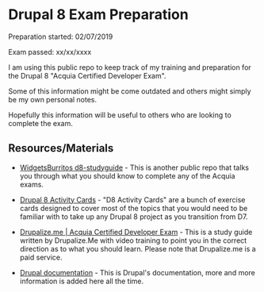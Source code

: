 # Drupal 8 Exam Preparation

Preparation started: 02/07/2019

Exam passed: xx/xx/xxxx

I am using this public repo to keep track of my training and preparation for the Drupal 8 "Acquia Certified Developer Exam".

Some of this information might be come outdated and others might simply be my own personal notes.

Hopefully this information will be useful to others who are looking to complete the exam.

## Resources/Materials

- [WidgetsBurritos d8-studyguide](https://github.com/WidgetsBurritos/d8-studyguide) - This is another public repo that talks you through what you should know to complete any of the Acquia exams.

- [Drupal 8 Activity Cards](https://www.d8cards.com/) - "D8 Activity Cards" are a bunch of exercise cards designed to cover most of the topics that you would need to be familiar with to take up any Drupal 8 project as you transition from D7.

- [Drupalize.me | Acquia Certified Developer Exam](https://drupalize.me/guide/acquia-certified-developer-exam) - This is a study guide written by Drupalize.Me with video training to point you in the correct direction as to what you should learn. Please note that Drupalize.me is a paid service.

- [Drupal documentation](http://drupal.org/documentation) - This is Drupal's documentation, more and more information is added here all the time. 